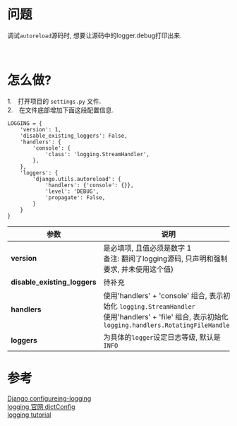 # 问题
调试`autoreload`源码时, 想要让源码中的logger.debug打印出来.

&nbsp;  

# 怎么做?
1.&emsp;打开项目的 `settings.py` 文件.   
2.&emsp;在文件底部增加下面这段配置信息.
```
LOGGING = {
    'version': 1,
    'disable_existing_loggers': False,
    'handlers': {
        'console': {
            'class': 'logging.StreamHandler',
        },
    },
    'loggers': {
        'django.utils.autoreload': {
            'handlers': {'console': {}},
            'level': 'DEBUG',
            'propagate': False,
        }
    }
}
```

 |参数 | 说明| 
|---|---|
| **version**  |  是必填项, 且值必须是数字 1 <br /> 备注: 翻阅了logging源码, 只声明和强制要求, 并未使用这个值)|
| **disable_existing_loggers** | 待补充 |
| **handlers** | 使用'handlers' + 'console' 组合, 表示初始化 `logging.StreamHandler` <br />使用'handlers' + 'file' 组合, 表示初始化 `logging.handlers.RotatingFileHandler` |
| **loggers** | 为具体的`logger`设定日志等级, 默认是`INFO` |


# 参考
[Django configureing-logging](https://docs.djangoproject.com/en/3.0/topics/logging/#configuring-logging)   
[logging 官网 dictConfig](https://docs.python.org/3/library/logging.config.html#dictionary-schema-details)  
[logging tutorial](https://docs.python.org/3/howto/logging.html#logging-basic-tutorial)